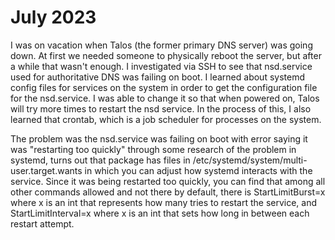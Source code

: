 # July 2023

I was on vacation when Talos (the former primary DNS server) was going down. At first we needed someone to physically reboot the server, but after a while that wasn't enough. I investigated via SSH to see that nsd.service used for authoritative DNS was failing on boot.  I learned about systemd config files for services on the system in order to get the configuration file for the nsd.service. I was able to change it so that when powered on, Talos will try more times to restart the nsd service. In the process of this, I also learned that crontab, which is a job scheduler for processes on the system.

The problem was the nsd.service was failing on boot with error saying it was "restarting too quickly" through some research of the problem in systemd, turns out that package has files in /etc/systemd/system/multi-user.target.wants in which you can adjust how systemd interacts with the service. Since it was being restarted too quickly, you can find that among all other commands allowed and not there by default, there is StartLimitBurst=x where x is an int that represents how many tries to restart the service, and StartLimitInterval=x where x is an int that sets how long in between each restart attempt.